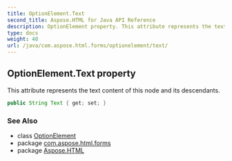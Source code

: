 ```yaml
---
title: OptionElement.Text
second_title: Aspose.HTML for Java API Reference
description: OptionElement property. This attribute represents the text content of this node and its descendants
type: docs
weight: 40
url: /java/com.aspose.html.forms/optionelement/text/
---
```

## OptionElement.Text property

This attribute represents the text content of this node and its descendants.

```java
public String Text { get; set; }
```

### See Also

* class [OptionElement](../)
* package [com.aspose.html.forms](../../../com.aspose.html.forms/)
* package [Aspose.HTML](../../../)
